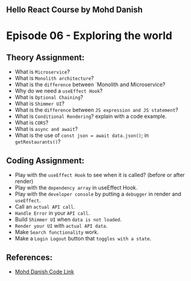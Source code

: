 ## Hello React Course by Mohd Danish

# Episode 06 - Exploring the world

## Theory Assignment:

- What is `Microservice`?
- What is `Monolith architecture`?
- What is the `difference` between `Monolith and Microservice?
- Why do we need a `useEffect Hook`?
- What is `Optional Chaining`?
- What is `Shimmer UI`?
- What is the `difference` between `JS expression and JS statement`?
- What is `Conditional Rendering`? explain with a code example.
- What is `CORS`?
- What is `async and await`?
- What is the use of `const json = await data.json()`; in `getRestaurants()`?

## Coding Assignment:

- Play with the `useEffect Hook` to see when it is called? (before or after render)
- Play with the `dependency array` in useEffect Hook.
- Play with the `developer console` by putting a `debugger` in render and `useEffect`.
- Call an `actual API call`.
- `Handle Error` in your `API call`.
- Build `Shimmer UI` when `data is not loaded`.
- `Render your UI` with `actual API data`.
- Make `Search functionality` work.
- Make a `Login Logout` button that `toggles with a state`.

## References:

- [Mohd Danish Code Link](https://bitbucket.org/Hellodev/Hello-react-live/src/master/)
